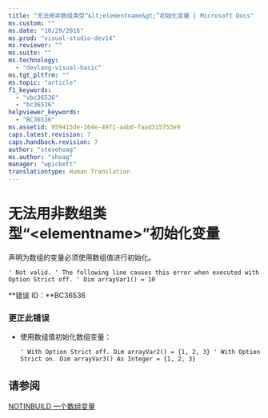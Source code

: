 ```yaml
---
title: "无法用非数组类型“&lt;elementname&gt;”初始化变量 | Microsoft Docs"
ms.custom: ""
ms.date: "10/29/2016"
ms.prod: "visual-studio-dev14"
ms.reviewer: ""
ms.suite: ""
ms.technology: 
  - "devlang-visual-basic"
ms.tgt_pltfrm: ""
ms.topic: "article"
f1_keywords: 
  - "vbc36536"
  - "bc36536"
helpviewer_keywords: 
  - "BC36536"
ms.assetid: 959415de-164e-4971-aab0-faad315753e9
caps.latest.revision: 7
caps.handback.revision: 7
author: "stevehoag"
ms.author: "shoag"
manager: "wpickett"
translationtype: Human Translation
---
```

# 无法用非数组类型“&lt;elementname&gt;”初始化变量
声明为数组的变量必须使用数组值进行初始化。  
  
```  
' Not valid. ' The following line causes this error when executed with Option Strict off. ' Dim arrayVar1() = 10  
```  
  
 **错误 ID：**BC36536  
  
### 更正此错误  
  
-   使用数组值初始化数组变量：  
  
    ```  
    ' With Option Strict off. Dim arrayVar2() = {1, 2, 3} ' With Option Strict on. Dim arrayVar3() As Integer = {1, 2, 3}  
    ```  
  
## 请参阅  
 [NOTINBUILD 一个数组变量](http://msdn.microsoft.com/zh-cn/c2da78bd-6928-46ba-805f-44f819dfaf93)